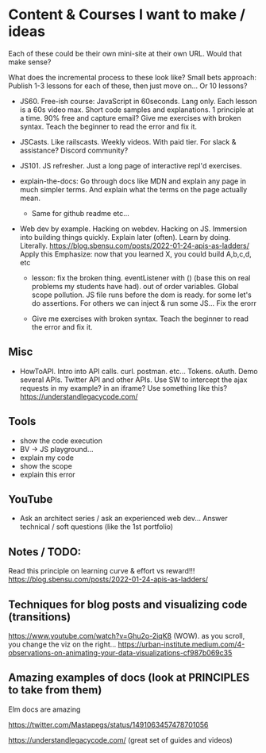 # Content & Courses I want to make / ideas

Each of these could be their own mini-site at their own URL. Would that make
sense?

What does the incremental process to these look like?
Small bets approach: Publish 1-3 lessons for each of these, then just move on...
Or 10 lessons?

- JS60. Free-ish course: JavaScript in 60seconds. Lang only. Each lesson is a 60s video max. Short code
samples and explanations. 1 principle at a time. 90% free and capture email?
Give me exercises with broken syntax. Teach the beginner to read the error and
fix it.
- JSCasts. Like railscasts. Weekly videos. With paid tier. For slack &
assistance? Discord community?
- JS101. JS refresher. Just a long page of interactive repl'd exercises.
- explain-the-docs: Go through docs like MDN and explain any page in much
simpler terms. And explain what the terms on the page actually mean.
	- Same for github readme etc...

- Web dev by example. Hacking on webdev. Hacking on JS. Immersion into building
things quickly. Explain later (often). Learn by doing. Literally.
https://blog.sbensu.com/posts/2022-01-24-apis-as-ladders/ Apply this 
Emphasize: now that you learned X, you could build A,b,c,d, etc 

	- lesson: fix the broken thing. eventListener with ()  (base this on real
	problems my students have had). out of order variables. Global scope
	pollution. JS file runs before the dom is ready. for some let's do
	assertions. For others we can inject & run some JS... Fix the erorr

	- Give me exercises with broken syntax. Teach the beginner to read the error and
	fix it.

## Misc
- HowToAPI. Intro into API calls. curl. postman. etc... Tokens. oAuth. Demo
several APIs. Twitter API and other APIs. Use SW to intercept the ajax requests
in my example? in an iframe?
Use something like this? https://understandlegacycode.com/

## Tools
- show the code execution
- BV -> JS playground...
- explain my code
- show the scope
- explain this error


## YouTube
- Ask an architect series / ask an experienced web dev... Answer technical /
soft questions (like the 1st portfolio)

## Notes / TODO:
Read this principle on learning curve & effort vs reward!!! 
https://blog.sbensu.com/posts/2022-01-24-apis-as-ladders/



## Techniques for blog posts and visualizing code (transitions)
https://www.youtube.com/watch?v=Ghu2o-2iqK8 (WOW). as you scroll, you change the
viz on the right...
https://urban-institute.medium.com/4-observations-on-animating-your-data-visualizations-cf987b069c35


## Amazing examples of docs (look at PRINCIPLES to take from them)
Elm docs are amazing

https://twitter.com/Mastapegs/status/1491063457478701056



https://understandlegacycode.com/ (great set of guides and videos)
